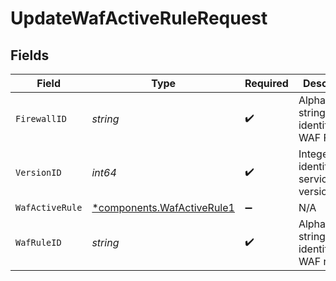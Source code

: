 # UpdateWafActiveRuleRequest


## Fields

| Field                                                               | Type                                                                | Required                                                            | Description                                                         | Example                                                             |
| ------------------------------------------------------------------- | ------------------------------------------------------------------- | ------------------------------------------------------------------- | ------------------------------------------------------------------- | ------------------------------------------------------------------- |
| `FirewallID`                                                        | *string*                                                            | :heavy_check_mark:                                                  | Alphanumeric string identifying a WAF Firewall.                     | fW7g2uUGZzb2W9Euo4Mo0r                                              |
| `VersionID`                                                         | *int64*                                                             | :heavy_check_mark:                                                  | Integer identifying a service version.                              | 1                                                                   |
| `WafActiveRule`                                                     | [*components.WafActiveRule1](../../models/shared/wafactiverule1.md) | :heavy_minus_sign:                                                  | N/A                                                                 |                                                                     |
| `WafRuleID`                                                         | *string*                                                            | :heavy_check_mark:                                                  | Alphanumeric string identifying a WAF rule.                         | 3krg2uUGZzb2W9Euo4moOR                                              |